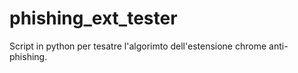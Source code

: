 # phishing_ext_tester

Script in python per tesatre l'algorimto dell'estensione chrome anti-phishing.
